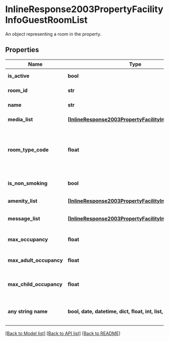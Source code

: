 # InlineResponse2003PropertyFacilityInfoGuestRoomList

An object representing a room in the property.

## Properties
Name | Type | Description | Notes
------------ | ------------- | ------------- | -------------
**is_active** | **bool** | Indicates whether the room is active or not. | 
**room_id** | **str** | The unique identifier for the room. | 
**name** | **str** | The name of the room. | 
**media_list** | [**[InlineResponse2003PropertyFacilityInfoMediaList]**](InlineResponse2003PropertyFacilityInfoMediaList.md) | A list of media objects for the room. | 
**room_type_code** | **float** | The unit and room type code.&lt;p&gt;See also &lt;a href&#x3D;\&quot;#unitand-room-type-codes\&quot;&gt;in the appendix&lt;/a&gt;.&lt;/p&gt; | 
**is_non_smoking** | **bool** | Indicates whether the room is designated as non-smoking. | 
**amenity_list** | [**[InlineResponse2003PropertyFacilityInfoAmenityList]**](InlineResponse2003PropertyFacilityInfoAmenityList.md) | A list of amenities provided in the room. | 
**message_list** | [**[InlineResponse2003PropertyFacilityInfoMessageList]**](InlineResponse2003PropertyFacilityInfoMessageList.md) | A list of messages associated with the room. | 
**max_occupancy** | **float** | The maximum occupancy of the room. | 
**max_adult_occupancy** | **float** | The maximum number of adults that can occupy the room. | 
**max_child_occupancy** | **float** | The maximum number of children that can occupy the room. | 
**any string name** | **bool, date, datetime, dict, float, int, list, str, none_type** | any string name can be used but the value must be the correct type | [optional]

[[Back to Model list]](../README.md#documentation-for-models) [[Back to API list]](../README.md#documentation-for-api-endpoints) [[Back to README]](../README.md)


